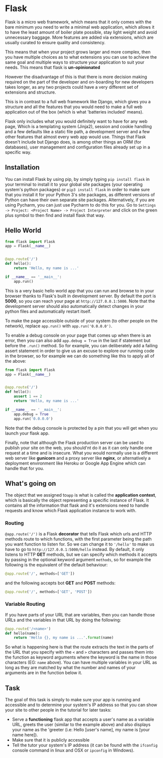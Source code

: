 # Flask
Flask is a micro web framework, which means that it only comes with the bare minimum you need to write a minimal web application, which allows it to have the least amount of boiler plate possible, stay light weight and avoid unnecessary baggage. More features are added via extensions, which are usually curated to ensure quality and consistency.
 
This means that when your project grows larger and more complex, then you have multiple choices as to what extensions you can use to achieve the same goal and multiple ways to structure your application to suit your needs. This means that flask is **un-opinionated**

However the disadvantage of this is that there is more decision making required on the part of the developer and on-boarding for new developers takes longer, as any two projects could have a very different set of extensions and structure.

This is in contrast to a full web framework like Django, which gives you a structure and all the features that you would need to make a full web application out of the box (which is what 'batteries included' means).

Flask only includes what you would definitely want to have for any web page, Which is a templating system (Jinja2), session and cookie handling and a few defaults like a static file path, a development server and a few other features that almost every web app would use. Things that Flask doesn't include but Django does, is among other things an ORM (for databases), user management and configuration files already set up in a specific way.

## Installation
You can install Flask by using pip, by simply typing ```pip install flask``` in your terminal to install it to your global site packages (your operating system's python packages) or ```pip3 install flask``` in order to make sure that you install it for your Python 3's site packages, as different versions of Python can have their own separate site packages.
Alternatively, if you are using Pycharm, you can just use Pycharm to do this for you. Go to ```Settings -> Project: <Project Name> -> Project Interpreter``` and click on the green plus symbol to then find and install flask that way.

## Hello World
```python
from flask import Flask
app = Flask(__name__)


@app.route('/')
def hello():
    return 'Hello, my name is ...'

if __name__ == '__main__':
    app.run()
```
This is a very basic hello world app that you can run and browse to in your browser thanks to Flask's built in development server. By default the port is **5000**, so you can reach your page at ```http://127.0.0.1:5000```. Note that the development server should also automatically detect changes in your python files and automatically restart itself.

To make the page accessible outside of your system (to other people on the network), replace ```app.run()``` with ```app.run('0.0.0.0')```.

To enable a debug console on your page that comes up when there is an error, then you can also add ```app.debug = True``` in the last if statement but before the ```.run()``` method. So for example, you can deliberately add a failing assert statement in order to give us an excuse to explore our running code in the browser, so for example we can do something like this to apply all of the above:
```python
from flask import Flask
app = Flask(__name__)


@app.route('/')
def hello():
    assert 1 == 2
    return 'Hello, my name is ...'

if __name__ == '__main__':
    app.debug = True
    app.run('0.0.0.0')
```
Note that the debug console is protected by a pin that you will get when you launch your flask app.

Finally, note that although the Flask production server can be used to publish your site on the web, you should'nt do it as it can only handle one request at a time and is insecure. What you would normally use is a different web server like **gunicorn** and a proxy server like **nginx**, or alternatively a deployment environment like Heroku or Google App Engine which can handle that for you.

## What's going on
The object that we assigned to```app``` is what is called the **application context**, which is basically the object representing a specific instance of Flask. It contains all the information that flask and it's extensions need to handle requests and know which Flask application instance to work with.

### Routing
```@app.route('/')``` is a Flask **decorator** that tells Flask which urls and HTTP methods route to which functions, with the first parameter being the path you want function to listen for. So we can change it to ```'/hello'``` to make us have to go to ```http://127.0.0.1:5000/hello``` instead. By default, it only listens to HTTP **GET** methods, but we can specify which methods it accepts by passing in the optional keyword argument ```methods```, so for example the following is the equivalent of the default behaviour:
```python
@app.route('/', methods=['GET'])
```
and the following accepts bot **GET** and **POST** methods:
```python
@app.route('/', methods=['GET', 'POST'])
```

### Variable Routing
 If you have parts of your URL that are variables, then you can handle those URLs and the variables in that URL by doing the following:
```python
@app.route('/<name>')
def hello(name):
    return 'Hello {}, my name is ...'.format(name)
```
So what is happening here is that the route extracts the text in the parts of the URL that you specify with the ```<``` and ```>``` characters and passes them into the function as keyword arguments where the keyword is the name in those characters (EG: ```name``` above). You can have multiple variables in your URL as long as they are matched by what the number and names of your arguments are in the function below it.

## Task
The goal of this task is simply to make sure your app is running and accessible and to determine your system's IP address so that you can show your site to other people in the tutorial for later tasks:
- Serve a **functioning** flask app that accepts a user's name as a variable URL, greets the user (similar to the example above) and also displays your name as the 'greeter (i.e: Hello [user's name], my name is [your name here]).
- Make sure that it is publicly accessible
- Tell the tutor your system's IP address (it can be found with the ```ifconfig``` console command in linux and OSX or ```ipconfig``` in Windows).